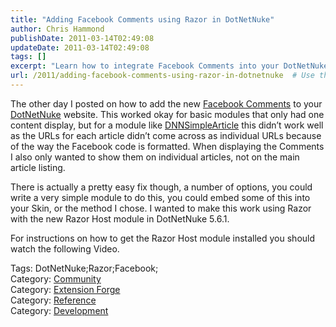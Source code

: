 ```yaml
---
title: "Adding Facebook Comments using Razor in DotNetNuke"
author: Chris Hammond
publishDate: 2011-03-14T02:49:08
updateDate: 2011-03-14T02:49:08
tags: []
excerpt: "Learn how to integrate Facebook Comments into your DotNetNuke site! Follow our guide for adding comments to individual articles using Razor and the Razor Host module. #DotNetNuke #Razor #Facebook"
url: /2011/adding-facebook-comments-using-razor-in-dotnetnuke  # Use the generated URL with year
---
```

<p>The other day I posted on how to add the new <a href="https://www.dotnetnuke.com/Resources/Blogs/tabid/825/EntryId/2995/Integrating-Facebook-Comments-into-your-DotNetNuke-Pages.aspx">Facebook Comments</a> to your <a href="https://www.dotnetnuke.com">DotNetNuke</a> website. This worked okay for basic modules that only had one content display, but for a module like <a href="https://dnnsimplearticle.codeplex.com" target="_blank">DNNSimpleArticle</a> this didn’t work well as the URLs for each article didn’t come across as individual URLs because of the way the Facebook code is formatted. When displaying the Comments I also only wanted to show them on individual articles, not on the main article listing.</p>  <p>There is actually a pretty easy fix though, a number of options, you could write a very simple module to do this, you could embed some of this into your Skin, or the method I chose. I wanted to make this work using Razor with the new Razor Host module in DotNetNuke 5.6.1.</p>  <p>For instructions on how to get the Razor Host module installed you should watch the following Video.</p>  <div class="tags">Tags: DotNetNuke;Razor;Facebook;</div><div class="category">Category: <a href=https://www.dotnetnuke.com/Resources/Blogs/tabid/825/CatID/16/Default.aspx>Community</a></div><div class="category">Category: <a href=https://www.dotnetnuke.com/Resources/Blogs/tabid/825/CatID/5/Default.aspx>Extension Forge</a></div><div class="category">Category: <a href=https://www.dotnetnuke.com/Resources/Blogs/tabid/825/CatID/6/Default.aspx>Reference</a></div><div class="category">Category: <a href=https://www.dotnetnuke.com/Resources/Blogs/tabid/825/CatID/9/Default.aspx>Development</a></div><img src="https://feeds.feedburner.com/~r/dnndaily/~4/9waakQR_pgU" height="1" width="1"/>



